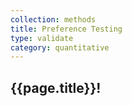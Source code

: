 ```yaml
---
collection: methods
title: Preference Testing
type: validate
category: quantitative
---
```


## {{page.title}}!